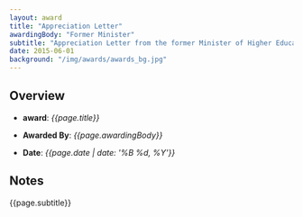 ```yaml
---
layout: award
title: "Appreciation Letter"
awardingBody: "Former Minister"
subtitle: "Appreciation Letter from the former Minister of Higher Education, KRG for successful managing of the Nottingham University's Kurdish Conference"
date: 2015-06-01
background: "/img/awards/awards_bg.jpg"
---
```


## Overview

- **award**: _{{page.title}}_

- **Awarded By**: _{{page.awardingBody}}_

- **Date**: _{{page.date | date: '%B %d, %Y'}}_

## Notes

{{page.subtitle}}
